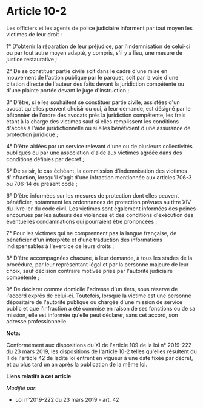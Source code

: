 # Article 10-2

Les officiers et les agents de police judiciaire informent par tout moyen les victimes de leur droit :

1° D'obtenir la réparation de leur préjudice, par l'indemnisation de celui-ci ou par tout autre moyen adapté, y compris, s'il
y a lieu, une mesure de justice restaurative ;

2° De se constituer partie civile soit dans le cadre d'une mise en mouvement de l'action publique par le parquet, soit par la
voie d'une citation directe de l'auteur des faits devant la juridiction compétente ou d'une plainte portée devant le juge
d'instruction ;

3° D'être, si elles souhaitent se constituer partie civile, assistées d'un avocat qu'elles peuvent choisir ou qui, à leur
demande, est désigné par le bâtonnier de l'ordre des avocats près la juridiction compétente, les frais étant à la charge des
victimes sauf si elles remplissent les conditions d'accès à l'aide juridictionnelle ou si elles bénéficient d'une assurance
de protection juridique ;

4° D'être aidées par un service relevant d'une ou de plusieurs collectivités publiques ou par une association d'aide aux
victimes agréée dans des conditions définies par décret ;

5° De saisir, le cas échéant, la commission d'indemnisation des victimes d'infraction, lorsqu'il s'agit d'une infraction
mentionnée aux articles 706-3 ou 706-14 du présent code ;

6° D'être informées sur les mesures de protection dont elles peuvent bénéficier, notamment les ordonnances de protection
prévues au titre XIV du livre Ier du code civil. Les victimes sont également informées des peines encourues par les auteurs
des violences et des conditions d'exécution des éventuelles condamnations qui pourraient être prononcées ;

7° Pour les victimes qui ne comprennent pas la langue française, de bénéficier d'un interprète et d'une traduction des
informations indispensables à l'exercice de leurs droits ;

8° D'être accompagnées chacune, à leur demande, à tous les stades de la procédure, par leur représentant légal et par la
personne majeure de leur choix, sauf décision contraire motivée prise par l'autorité judiciaire compétente ;

9° De déclarer comme domicile l'adresse d'un tiers, sous réserve de l'accord exprès de celui-ci. Toutefois, lorsque la
victime est une personne dépositaire de l'autorité publique ou chargée d'une mission de service public et que l'infraction a
été commise en raison de ses fonctions ou de sa mission, elle est informée qu'elle peut déclarer, sans cet accord, son
adresse professionnelle.

**Nota:**

Conformément aux dispositions du XI de l'article 109 de la loi n° 2019-222 du 23 mars 2019, les dispositions de l'article
10-2 telles qu'elles résultent du II de l'article 42 de ladite loi entrent en vigueur à une date fixée par décret, et au plus
tard un an après la publication de la même loi.

**Liens relatifs à cet article**

_Modifié par_:

  - Loi n°2019-222 du 23 mars 2019 - art. 42
